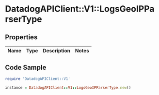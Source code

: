 # DatadogAPIClient::V1::LogsGeoIPParserType

## Properties

Name | Type | Description | Notes
------------ | ------------- | ------------- | -------------

## Code Sample

```ruby
require 'DatadogAPIClient::V1'

instance = DatadogAPIClient::V1::LogsGeoIPParserType.new()
```


